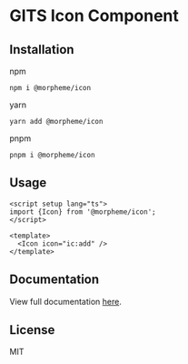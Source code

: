 # GITS Icon Component

## Installation

npm

```
npm i @morpheme/icon
```

yarn

```
yarn add @morpheme/icon
```

pnpm

```
pnpm i @morpheme/icon
```

## Usage

```vue
<script setup lang="ts">
import {Icon} from '@morpheme/icon';
</script>

<template>
  <Icon icon="ic:add" />
</template>
```

## Documentation

View full documentation [here](https://gits-ui.web.app/?path=/story/components-icon--default).

## License

MIT
